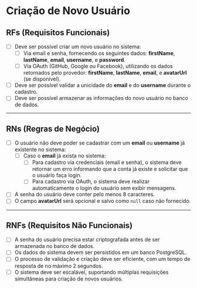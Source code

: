 # Criação de Novo Usuário

## RFs (Requisitos Funcionais)  

- [ ] Deve ser possível criar um novo usuário no sistema:  
  - [ ] Via email e senha, fornecendo os seguintes dados: **firstName**, **lastName**, **email**, **username**, e **password**.  
  - [ ] Via OAuth (GitHub, Google ou Facebook), utilizando os dados retornados pelo provedor: **firstName**, **lastName**, **email**, e **avatarUrl** (se disponível).  
- [ ] Deve ser possível validar a unicidade do **email** e do **username** durante o cadastro.  
- [ ] Deve ser possível armazenar as informações do novo usuário no banco de dados.  

---

## RNs (Regras de Negócio)

- [ ] O usuário não deve poder se cadastrar com um **email** ou **username** já existente no sistema:  
  - [ ] Caso o **email** já exista no sistema:  
    - [ ] Para cadastro via credenciais (email e senha), o sistema deve retornar um erro informando que a conta já existe e solicitar que o usuário faça login.  
    - [ ] Para cadastro via OAuth, o sistema deve realizar automaticamente o login do usuário sem exibir mensagens.  
- [ ] A senha do usuário deve conter pelo menos 8 caracteres.  
- [ ] O campo **avatarUrl** será opcional e salvo como `null` caso não fornecido.  

---

## RNFs (Requisitos Não Funcionais)

- [ ] A senha do usuário precisa estar criptografada antes de ser armazenada no banco de dados.  
- [ ] Os dados do sistema devem ser persistidos em um banco PostgreSQL.  
- [ ] O processo de validação e criação deve ser eficiente, com um tempo de resposta de no máximo 2 segundos.  
- [ ] O sistema deve ser escalável, suportando múltiplas requisições simultâneas para criação de novos usuários.
